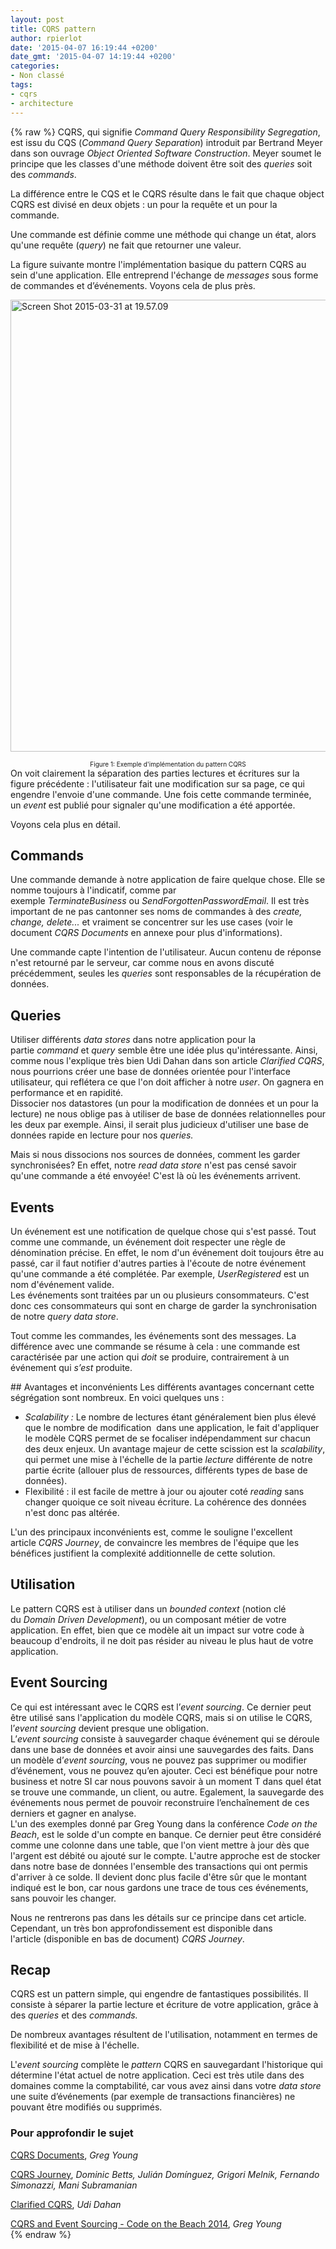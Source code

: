 ```yaml
---
layout: post
title: CQRS pattern
author: rpierlot
date: '2015-04-07 16:19:44 +0200'
date_gmt: '2015-04-07 14:19:44 +0200'
categories:
- Non classé
tags:
- cqrs
- architecture
---
```

{% raw %}
CQRS, qui signifie <i>Command</i> <i>Query Responsibility Segregation</i>, est issu du CQS (<em>Command Query Separation</em>) introduit par Bertrand Meyer dans son ouvrage <em>Object Oriented Software Construction</em>. Meyer soumet le principe que les classes d'une méthode doivent être soit des <em>queries </em>soit des <em>commands</em>.

La différence entre le CQS et le CQRS résulte dans le fait que chaque object CQRS est divisé en deux objets : un pour la requête et un pour la commande.

Une commande est définie comme une méthode qui change un état, alors qu'une requête (<em>query</em>) ne fait que retourner une valeur.

La figure suivante montre l'implémentation basique du pattern CQRS au sein d'une application. Elle entreprend l'échange de <em>messages</em> sous forme de commandes et d’événements. Voyons cela de plus près.

<a href="http://blog.eleven-labs.com/wp-content/uploads/2015/03/Screen-Shot-2015-03-31-at-19.57.09.png"><img class="alignnone wp-image-1083 size-large" src="http://blog.eleven-labs.com/wp-content/uploads/2015/03/Screen-Shot-2015-03-31-at-19.57.09-1024x723.png" alt="Screen Shot 2015-03-31 at 19.57.09" width="1024" height="723" /></a>

<div style="text-align: center; font-size: 10px;">Figure 1: Exemple d'implémentation du pattern CQRS</div>
On voit clairement la séparation des parties lectures et écritures sur la figure précédente : l'utilisateur fait une modification sur sa page, ce qui engendre l'envoie d'une commande. Une fois cette commande terminée, un <em>event </em>est publié pour signaler qu'une modification a été apportée.

Voyons cela plus en détail.

## Commands
Une commande demande à notre application de faire quelque chose. Elle se nomme toujours à l'indicatif, comme par exemple<em> TerminateBusiness</em> ou <em>SendForgottenPasswordEmail</em>. Il est très important de ne pas cantonner ses noms de commandes à des <em>create, change, delete...</em> et vraiment se concentrer sur les use cases (voir le document <em>CQRS Documents </em>en annexe pour plus d'informations).

Une commande capte l'intention de l'utilisateur. Aucun contenu de réponse n'est retourné par le serveur, car comme nous en avons discuté précédemment, seules les <em>queries</em> sont responsables de la récupération de données.

## Queries
Utiliser différents <em>data stores</em> dans notre application pour la partie <em>command </em>et <em>query </em>semble être une idée plus qu'intéressante. Ainsi, comme nous l'explique très bien Udi Dahan dans son article <em>Clarified CQRS</em>, nous pourrions créer une base de données orientée pour l'interface utilisateur, qui reflétera ce que l'on doit afficher à notre <em>user</em>. On gagnera en performance et en rapidité.<br />
Dissocier nos datastores (un pour la modification de données et un pour la lecture) ne nous oblige pas à utiliser de base de données relationnelles pour les deux par exemple. Ainsi, il serait plus judicieux d'utiliser une base de données rapide en lecture pour nos <em>queries. </em>

Mais si nous dissocions nos sources de données, comment les garder synchronisées? En effet, notre <em>read data store</em> n'est pas censé savoir qu'une commande a été envoyée! C'est là où les événements arrivent.

## Events
<div class="page" title="Page 259">
<div class="layoutArea">
<div class="column">
Un événement est une notification de quelque chose qui s'est passé. Tout comme une commande, un événement doit respecter une règle de dénomination précise. En effet, le nom d'un événement doit toujours être au passé, car il faut notifier d'autres parties à l'écoute de notre événement qu'une commande a été complétée. Par exemple, <em>UserRegistered</em> est un nom d'événement valide.<br />
Les événements sont traitées par un ou plusieurs consommateurs. C'est donc ces consommateurs qui sont en charge de garder la synchronisation de notre <em>query data store</em>.

Tout comme les commandes, les événements sont des messages. La différence avec une commande se résume à cela : une commande est caractérisée par une action qui <i>doit </i>se produire, contrairement à un événement qui <i>s’est</i> produite.

</div>
</div>
</div>
## Avantages et inconvénients
Les différents avantages concernant cette ségrégation sont nombreux. En voici quelques uns :

<ul>
<li><em>Scalability : </em>Le nombre de lectures étant généralement bien plus élevé que le nombre de modification  dans une application, le fait d'appliquer le modèle CQRS permet de se focaliser indépendamment sur chacun des deux enjeux. Un avantage majeur de cette scission est la <em>scalability</em>, qui permet une mise à l'échelle de la partie <em>lecture</em> différente de notre partie écrite (allouer plus de ressources, différents types de base de données).</li>
<li>Flexibilité : il est facile de mettre à jour ou ajouter coté <em>reading</em> sans changer quoique ce soit niveau écriture. La cohérence des données n'est donc pas altérée.</li>
</ul>
L'un des principaux inconvénients est, comme le souligne l'excellent article <em>CQRS Journey</em>, de convaincre les membres de l'équipe que les bénéfices justifient la complexité additionnelle de cette solution.

## Utilisation
Le pattern CQRS est à utiliser dans un <em>bounded context </em>(notion clé du <em>Domain Driven Development</em>), ou un composant métier de votre application. En effet, bien que ce modèle ait un impact sur votre code à beaucoup d'endroits, il ne doit pas résider au niveau le plus haut de votre application.

## Event Sourcing
Ce qui est intéressant avec le CQRS est l’<i>event sourcing</i>. Ce dernier peut être utilisé sans l'application du modèle CQRS, mais si on utilise le CQRS, l’<i>event sourcing</i> devient presque une obligation.<br />
L’<i>event sourcing </i>consiste à sauvegarder chaque événement qui se déroule dans une base de données et avoir ainsi une sauvegardes des faits. Dans un modèle d’<i>event sourcing</i>, vous ne pouvez pas supprimer ou modifier d’événement, vous ne pouvez qu’en ajouter. Ceci est bénéfique pour notre business et notre SI car nous pouvons savoir à un moment T dans quel état se trouve une commande, un client, ou autre. Egalement, la sauvegarde des événements nous permet de pouvoir reconstruire l’enchaînement de ces derniers et gagner en analyse.<br />
L'un des exemples donné par Greg Young dans la conférence <em>Code on the Beach</em>, est le solde d'un compte en banque. Ce dernier peut être considéré comme une colonne dans une table, que l'on vient mettre à jour dès que l'argent est débité ou ajouté sur le compte. L'autre approche est de stocker dans notre base de données l'ensemble des transactions qui ont permis d'arriver à ce solde. Il devient donc plus facile d'être sûr que le montant indiqué est le bon, car nous gardons une trace de tous ces événements, sans pouvoir les changer.

Nous ne rentrerons pas dans les détails sur ce principe dans cet article. Cependant, un très bon approfondissement est disponible dans l'article (disponible en bas de document) <em>CQRS Journey</em>.

## Recap
CQRS est un pattern simple, qui engendre de fantastiques possibilités. Il consiste à séparer la partie lecture et écriture de votre application, grâce à des <em>queries</em> et des <em>commands.</em>

De nombreux avantages résultent de l'utilisation, notamment en termes de flexibilité et de mise à l'échelle.

L'<em>event sourcing </em>complète le <em>pattern </em>CQRS en sauvegardant l'historique qui détermine l'état actuel de notre application. Ceci est très utile dans des domaines comme la comptabilité, car vous avez ainsi dans votre <em>data store</em> une suite d’événements (par exemple de transactions financières) ne pouvant être modifiés ou supprimés.

### Pour approfondir le sujet
<span style="text-decoration: underline;"><a title="CQRS Documents" href="https://cqrs.files.wordpress.com/2010/11/cqrs_documents.pdf" target="_blank">CQRS Documents</a></span>, <em>Greg Young</em>

<span style="text-decoration: underline;"><a title="Exploring CQRS and Event Sourcing" href="https://msdn.microsoft.com/en-us/library/jj554200.aspx" target="_blank">CQRS Journey</a></span>, <em>Dominic Betts, Julián Domínguez, Grigori Melnik, Fernando Simonazzi, Mani Subramanian</em>

<span style="text-decoration: underline;"><a href="http://www.udidahan.com/2009/12/09/clarified-cqrs/" target="_blank">Clarified CQRS</a></span>, <em>Udi Dahan</em>

<div id="watch-headline-title">
<span id="eow-title" class="watch-title " dir="ltr" title="Greg Young - CQRS and Event Sourcing - Code on the Beach 2014"><span style="text-decoration: underline;"><a href="https://www.youtube.com/watch?v=JHGkaShoyNs" target="_blank">CQRS and Event Sourcing - Code on the Beach 2014</a></span>, <em>Greg Young</em></span>

</div>
{% endraw %}
